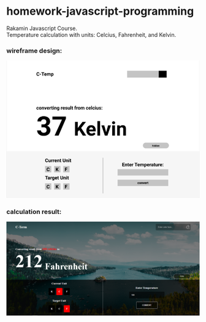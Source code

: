 # homework-javascript-programming
Rakamin Javascript Course.  
Temperature calculation with units: Celcius, Fahrenheit, and Kelvin.  

### wireframe design:  
![wireframe design!](/designs/wireframe.PNG)

### calculation result:  
![calculation result!](/designs/temp-1.PNG)
